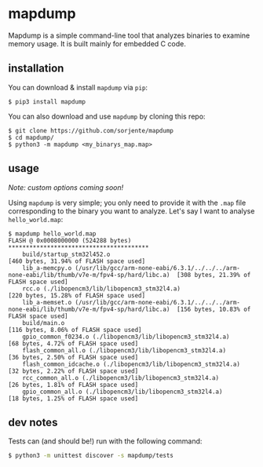 # mapdump

Mapdump is a simple command-line tool that analyzes binaries to examine memory usage. It is built mainly for embedded
C code.

## installation

You can download & install `mapdump` via `pip`:

```text
$ pip3 install mapdump
```

You can also download and use `mapdump` by cloning this repo:

```text
$ git clone https://github.com/sorjente/mapdump
$ cd mapdump/
$ python3 -m mapdump <my_binarys_map.map>
```

## usage

_Note: custom options coming soon!_

Using `mapdump` is very simple; you only need to provide it with the `.map` file corresponding to the binary you want
to analyze. Let's say I want to analyse `hello_world.map`:

```text
$ mapdump hello_world.map
FLASH @ 0x0008000000 (524288 bytes)
****************************************
    build/startup_stm32l452.o                                                                                     [460 bytes, 31.94% of FLASH space used]
    lib_a-memcpy.o (/usr/lib/gcc/arm-none-eabi/6.3.1/../../../arm-none-eabi/lib/thumb/v7e-m/fpv4-sp/hard/libc.a)  [308 bytes, 21.39% of FLASH space used]
    rcc.o (./libopencm3/lib/libopencm3_stm32l4.a)                                                                 [220 bytes, 15.28% of FLASH space used]
    lib_a-memset.o (/usr/lib/gcc/arm-none-eabi/6.3.1/../../../arm-none-eabi/lib/thumb/v7e-m/fpv4-sp/hard/libc.a)  [156 bytes, 10.83% of FLASH space used]
    build/main.o                                                                                                  [116 bytes, 8.06% of FLASH space used]
    gpio_common_f0234.o (./libopencm3/lib/libopencm3_stm32l4.a)                                                   [68 bytes, 4.72% of FLASH space used]
    flash_common_all.o (./libopencm3/lib/libopencm3_stm32l4.a)                                                    [36 bytes, 2.50% of FLASH space used]
    flash_common_idcache.o (./libopencm3/lib/libopencm3_stm32l4.a)                                                [32 bytes, 2.22% of FLASH space used]
    rcc_common_all.o (./libopencm3/lib/libopencm3_stm32l4.a)                                                      [26 bytes, 1.81% of FLASH space used]
    gpio_common_all.o (./libopencm3/lib/libopencm3_stm32l4.a)                                                     [18 bytes, 1.25% of FLASH space used]
```


## dev notes

Tests can (and should be!) run with the following command:

```bash
$ python3 -m unittest discover -s mapdump/tests
```
